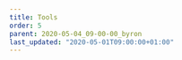 ```yaml
---
title: Tools
order: 5
parent: 2020-05-04_09-00-00_byron
last_updated: "2020-05-01T09:00:00+01:00"
---
```

